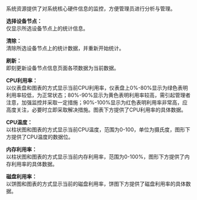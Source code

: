 系统资源提供了对系统核心硬件信息的监控，方便管理员进行分析与管理。

**选择设备节点：**  
仅显示所选设备节点上的统计信息。

**清除：**  
清除所选设备节点上的统计数据，并重新开始统计。

**刷新：**  
即刻更新设备节点信息页面各项数据为当前数据。

**CPU利用率：**  
以仪表盘和图表的方式显示当前CPU利用率，仪表盘上0%-80%显示为绿色表明利用率较低，为正常状态；80%-90%显示为黄色表明利用率较高，需引起管理者注意，加强监控并采取一定措施；90%-100%显示为红色表明利用率非常高，应高度关注，必要时立即采取解决措施。图表下方提供了CPU利用率的具体数据。

**CPU温度：**  
以柱状图和图表的方式显示当前CPU温度，范围为0-100，单位为摄氏度，图形下方提供了CPU温度的数据位。

**内存利用率：**  
以柱状图和图表的方式显示当前内存利用率，范围为0-100%，图形下方提供了内存利用率的具体数据。

**磁盘利用率：**  
以饼图和图表的方式显示当前的磁盘利用率，饼图下方提供了磁盘利用率的具体数据。

